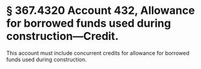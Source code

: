 # § 367.4320   Account 432, Allowance for borrowed funds used during construction—Credit.

This account must include concurrent credits for allowance for borrowed funds used during construction.





